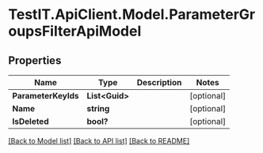 # TestIT.ApiClient.Model.ParameterGroupsFilterApiModel

## Properties

Name | Type | Description | Notes
------------ | ------------- | ------------- | -------------
**ParameterKeyIds** | **List&lt;Guid&gt;** |  | [optional] 
**Name** | **string** |  | [optional] 
**IsDeleted** | **bool?** |  | [optional] 

[[Back to Model list]](../README.md#documentation-for-models) [[Back to API list]](../README.md#documentation-for-api-endpoints) [[Back to README]](../README.md)

